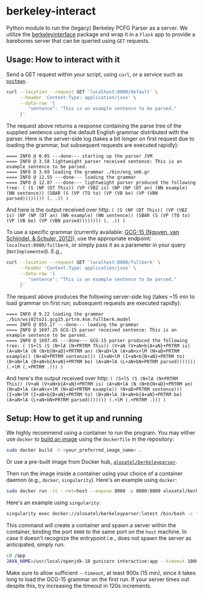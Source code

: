 # berkeley-interact

Python module to run the (legacy) Berkeley PCFG Parser as a server.
We utilize the 
[berkeleyinterface](https://github.com/btibs/berkeleyinterface) package and wrap
it in a `Flask` app to provide a barebones server that can be queried using `GET` requests.

## Usage: How to interact with it

Send a GET request within your script, using `curl`, or a service such as 
[`postman`](https://www.postman.com/downloads/?utm_source=postman-home).
```bash
curl --location --request GET 'localhost:8000/default' \
     --header 'Content-Type: application/json' \
     --data-raw '{
        "sentence": "This is an example sentence to be parsed."
     }'
```
The request above returns a response containing the parse tree of the supplied sentence
using the default English grammar distributed with the parser. 
Here is the server-side log (takes a bit longer on first request due to loading the grammar, but subsequent requests are executed rapidly):
```
==== INFO @ 0.05 ---done--- starting up the parser JVM
==== INFO @ 3.58 lightweight parser received sentence: This is an example sentence to be parsed.
==== INFO @ 3.69 loading the grammar ./bin/eng_sm6.gr
==== INFO @ 12.55 ---done--- loading the grammar
==== INFO @ 12.87 ---done--- lightweight parser produced the following tree: ( (S (NP (DT This)) (VP (VBZ is) (NP (NP (DT an) (NN example) (NN sentence)) (SBAR (S (VP (TO to) (VP (VB be) (VP (VBN parsed)))))))) (. .)) )
```
And here is the output received over http: `( (S (NP (DT This)) (VP (VBZ is) (NP (NP (DT an) (NN example) (NN sentence)) (SBAR (S (VP (TO to) (VP (VB be) (VP (VBN parsed)))))))) (. .)) )`


To use a specific grammar (currently available: [GCG-15 (Nguyen, van Schijndel, & Schuler, 2012)](https://aclanthology.org/C12-1130.pdf)), 
use the appropriate endpoint: `localhost:8000/fullberk`, or simply pass it as a parameter in your query (`NotImplemented`).
E.g., 
```bash
curl --location --request GET 'localhost:8000/fullberk' \
     --header 'Content-Type: application/json' \
     --data-raw '{
        "sentence": "This is an example sentence to be parsed."
     }'
```
The request above produces the following server-side log (takes ~15 min to load grammar on first run; subsequent requests are executed rapidly):
```
==== INFO @ 9.22 loading the grammar ./bin/wsj02to21.gcg15.prtrm.4sm.fullberk.model
==== INFO @ 855.17 ---done--- loading the grammar
==== INFO @ 1697.25 GCG-15 parser received sentence: This is an example sentence to be parsed.
==== INFO @ 1697.45 ---done--- GCG-15 parser produced the following tree: ( (S+lS (S (N+lA (N+PRTRM This)) (V+aN (V+aN+b{A+aN}+PRTRM is) (A+aN+lA (N (N+b{N+aD}+PRTRM an) (N+aD+lA (A+aN+x+lM (N+aD+PRTRM example)) (N+aD+PRTRM sentence))) (I+aN+lM (I+aN+b{B+aN}+PRTRM to) (B+aN+lA (B+aN+b{A+aN}+PRTRM be) (A+aN+lA (L+aN+bN+PRTRM parsed))))))) (.+lM (.+PRTRM .))) )
```
And here's the output received over http: `( (S+lS (S (N+lA (N+PRTRM This)) (V+aN (V+aN+b{A+aN}+PRTRM is) (A+aN+lA (N (N+b{N+aD}+PRTRM an) (N+aD+lA (A+aN+x+lM (N+aD+PRTRM example)) (N+aD+PRTRM sentence))) (I+aN+lM (I+aN+b{B+aN}+PRTRM to) (B+aN+lA (B+aN+b{A+aN}+PRTRM be) (A+aN+lA (L+aN+bN+PRTRM parsed))))))) (.+lM (.+PRTRM .))) )`

## Setup: How to get it up and running

We highly recommend using a container to run the program.
You may either use `docker` to [build an image](https://docs.docker.com/engine/reference/commandline/build/) 
using the `Dockerfile` in the repository:
```bash
sudo docker build -t <your_preferred_image_name> .
```
Or use a pre-built image from Docker hub, [`aloxatel/berkeleyparser`](https://hub.docker.com/repository/docker/aloxatel/berkeleyparser).

Then run the image inside a container using your choice of a container daemon (e.g., `docker`, `singularity`).
Here's an example using `docker`:
```bash
sudo docker run -it --net=host --expose 8000 -p 8000:8000 aloxatel/berkeleyparser:latest
```
Here's an example using `singularity`:
```bash
singularity exec docker://aloxatel/berkeleyparser:latest /bin/bash -c "JAVA_HOME=/usr/local/openjdk-18 gunicorn interactive:app -t 1000"
```
This command will create a container and spawn a server within the container, binding the port `8000`
to the same port on the `host` machine. In case it doesn't recognize the entrypoint i.e., 
does not spawn the server as anticipated, simply run:
```bash
cd /app
JAVA_HOME=/usr/local/openjdk-18 gunicorn interactive:app --timeout 1000
```
Make sure to allow sufficient `--timeout`, at least 900s (15 min), since it takes long to load the GCG-15 grammar on the first run.
If your server times out despite this, try increasing the timeout in 120s increments.

